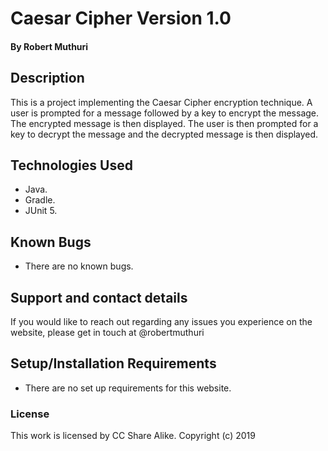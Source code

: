 # Caesar Cipher Version 1.0
#### By **Robert Muthuri**
## Description
This is a project implementing the Caesar Cipher encryption technique. A user is prompted for a message followed by a key to encrypt the message. The encrypted message is then displayed. The user is then prompted for a key to decrypt the message and the decrypted message is then displayed. 

## Technologies Used
* Java.
* Gradle.
* JUnit 5.  

## Known Bugs
* There are no known bugs. 

## Support and contact details
If you would like to reach out regarding any issues you experience on the website, please get in touch at @robertmuthuri

## Setup/Installation Requirements
* There are no set up requirements for this website.

### License
This work is licensed by CC Share Alike.
Copyright (c) 2019
